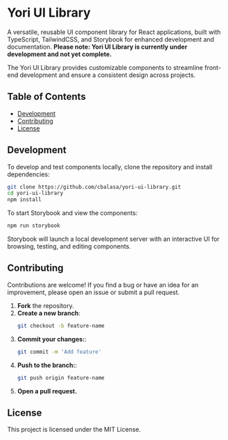 # Yori UI Library

A versatile, reusable UI component library for React applications, built with
TypeScript, TailwindCSS, and Storybook for enhanced development and
documentation. **Please note: Yori UI Library is currently under development and
not yet complete.**

The Yori UI Library provides customizable components to streamline front-end
development and ensure a consistent design across projects.

## Table of Contents

- [Development](#development)
- [Contributing](#contributing)
- [License](#license)

## Development

To develop and test components locally, clone the repository and install
dependencies:

```bash
git clone https://github.com/cbalasa/yori-ui-library.git
cd yori-ui-library
npm install
```

To start Storybook and view the components:

```bash
npm run storybook
```

Storybook will launch a local development server with an interactive UI for
browsing, testing, and editing components.

## Contributing

Contributions are welcome! If you find a bug or have an idea for an improvement,
please open an issue or submit a pull request.

1. **Fork** the repository.
2. **Create a new branch**:
   ```bash
   git checkout -b feature-name
   ```
3. **Commit your changes:**:
   ```bash
   git commit -m 'Add feature'
   ```
4. **Push to the branch:**:
   ```bash
   git push origin feature-name
   ```
5. **Open a pull request.**

## License

This project is licensed under the MIT License.
